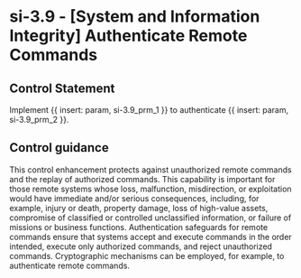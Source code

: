 # si-3.9 - \[System and Information Integrity\] Authenticate Remote Commands

## Control Statement

Implement {{ insert: param, si-3.9_prm_1 }} to authenticate {{ insert: param, si-3.9_prm_2 }}.

## Control guidance

This control enhancement protects against unauthorized remote commands and the replay of authorized commands. This capability is important for those remote systems whose loss, malfunction, misdirection, or exploitation would have immediate and/or serious consequences, including, for example, injury or death, property damage, loss of high-value assets, compromise of classified or controlled unclassified information, or failure of missions or business functions. Authentication safeguards for remote commands ensure that systems accept and execute commands in the order intended, execute only authorized commands, and reject unauthorized commands. Cryptographic mechanisms can be employed, for example, to authenticate remote commands.
